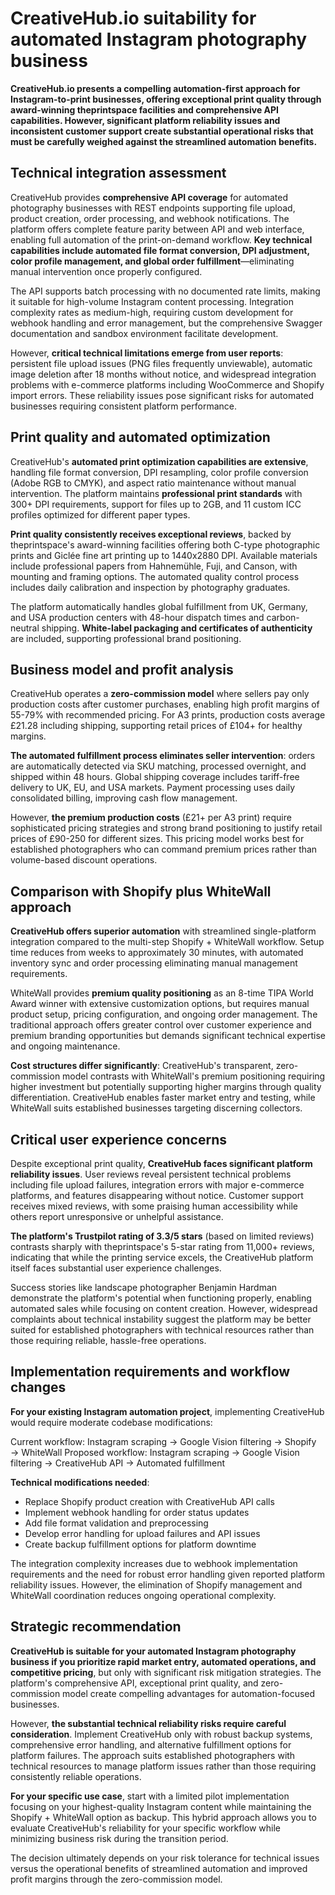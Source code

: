 # CreativeHub.io suitability for automated Instagram photography business

**CreativeHub.io presents a compelling automation-first approach for Instagram-to-print businesses, offering exceptional print quality through award-winning theprintspace facilities and comprehensive API capabilities. However, significant platform reliability issues and inconsistent customer support create substantial operational risks that must be carefully weighed against the streamlined automation benefits.**

## Technical integration assessment

CreativeHub provides **comprehensive API coverage** for automated photography businesses with REST endpoints supporting file upload, product creation, order processing, and webhook notifications. The platform offers complete feature parity between API and web interface, enabling full automation of the print-on-demand workflow. **Key technical capabilities include automated file format conversion, DPI adjustment, color profile management, and global order fulfillment**—eliminating manual intervention once properly configured.

The API supports batch processing with no documented rate limits, making it suitable for high-volume Instagram content processing. Integration complexity rates as medium-high, requiring custom development for webhook handling and error management, but the comprehensive Swagger documentation and sandbox environment facilitate development.

However, **critical technical limitations emerge from user reports**: persistent file upload issues (PNG files frequently unviewable), automatic image deletion after 18 months without notice, and widespread integration problems with e-commerce platforms including WooCommerce and Shopify import errors. These reliability issues pose significant risks for automated businesses requiring consistent platform performance.

## Print quality and automated optimization

CreativeHub's **automated print optimization capabilities are extensive**, handling file format conversion, DPI resampling, color profile conversion (Adobe RGB to CMYK), and aspect ratio maintenance without manual intervention. The platform maintains **professional print standards** with 300+ DPI requirements, support for files up to 2GB, and 11 custom ICC profiles optimized for different paper types.

**Print quality consistently receives exceptional reviews**, backed by theprintspace's award-winning facilities offering both C-type photographic prints and Giclée fine art printing up to 1440x2880 DPI. Available materials include professional papers from Hahnemühle, Fuji, and Canson, with mounting and framing options. The automated quality control process includes daily calibration and inspection by photography graduates.

The platform automatically handles global fulfillment from UK, Germany, and USA production centers with 48-hour dispatch times and carbon-neutral shipping. **White-label packaging and certificates of authenticity** are included, supporting professional brand positioning.

## Business model and profit analysis

CreativeHub operates a **zero-commission model** where sellers pay only production costs after customer purchases, enabling high profit margins of 55-79% with recommended pricing. For A3 prints, production costs average £21.28 including shipping, supporting retail prices of £104+ for healthy margins.

**The automated fulfillment process eliminates seller intervention**: orders are automatically detected via SKU matching, processed overnight, and shipped within 48 hours. Global shipping coverage includes tariff-free delivery to UK, EU, and USA markets. Payment processing uses daily consolidated billing, improving cash flow management.

However, **the premium production costs** (£21+ per A3 print) require sophisticated pricing strategies and strong brand positioning to justify retail prices of £90-250 for different sizes. This pricing model works best for established photographers who can command premium prices rather than volume-based discount operations.

## Comparison with Shopify plus WhiteWall approach

**CreativeHub offers superior automation** with streamlined single-platform integration compared to the multi-step Shopify + WhiteWall workflow. Setup time reduces from weeks to approximately 30 minutes, with automated inventory sync and order processing eliminating manual management requirements.

WhiteWall provides **premium quality positioning** as an 8-time TIPA World Award winner with extensive customization options, but requires manual product setup, pricing configuration, and ongoing order management. The traditional approach offers greater control over customer experience and premium branding opportunities but demands significant technical expertise and ongoing maintenance.

**Cost structures differ significantly**: CreativeHub's transparent, zero-commission model contrasts with WhiteWall's premium positioning requiring higher investment but potentially supporting higher margins through quality differentiation. CreativeHub enables faster market entry and testing, while WhiteWall suits established businesses targeting discerning collectors.

## Critical user experience concerns

Despite exceptional print quality, **CreativeHub faces significant platform reliability issues**. User reviews reveal persistent technical problems including file upload failures, integration errors with major e-commerce platforms, and features disappearing without notice. Customer support receives mixed reviews, with some praising human accessibility while others report unresponsive or unhelpful assistance.

**The platform's Trustpilot rating of 3.3/5 stars** (based on limited reviews) contrasts sharply with theprintspace's 5-star rating from 11,000+ reviews, indicating that while the printing service excels, the CreativeHub platform itself faces substantial user experience challenges.

Success stories like landscape photographer Benjamin Hardman demonstrate the platform's potential when functioning properly, enabling automated sales while focusing on content creation. However, widespread complaints about technical instability suggest the platform may be better suited for established photographers with technical resources rather than those requiring reliable, hassle-free operations.

## Implementation requirements and workflow changes

**For your existing Instagram automation project**, implementing CreativeHub would require moderate codebase modifications:

Current workflow: Instagram scraping → Google Vision filtering → Shopify → WhiteWall
Proposed workflow: Instagram scraping → Google Vision filtering → CreativeHub API → Automated fulfillment

**Technical modifications needed**:
- Replace Shopify product creation with CreativeHub API calls
- Implement webhook handling for order status updates  
- Add file format validation and preprocessing
- Develop error handling for upload failures and API issues
- Create backup fulfillment options for platform downtime

The integration complexity increases due to webhook implementation requirements and the need for robust error handling given reported platform reliability issues. However, the elimination of Shopify management and WhiteWall coordination reduces ongoing operational complexity.

## Strategic recommendation

**CreativeHub is suitable for your automated Instagram photography business if you prioritize rapid market entry, automated operations, and competitive pricing**, but only with significant risk mitigation strategies. The platform's comprehensive API, exceptional print quality, and zero-commission model create compelling advantages for automation-focused businesses.

However, **the substantial technical reliability risks require careful consideration**. Implement CreativeHub only with robust backup systems, comprehensive error handling, and alternative fulfillment options for platform failures. The approach suits established photographers with technical resources to manage platform issues rather than those requiring consistently reliable operations.

**For your specific use case**, start with a limited pilot implementation focusing on your highest-quality Instagram content while maintaining the Shopify + WhiteWall option as backup. This hybrid approach allows you to evaluate CreativeHub's reliability for your specific workflow while minimizing business risk during the transition period.

The decision ultimately depends on your risk tolerance for technical issues versus the operational benefits of streamlined automation and improved profit margins through the zero-commission model.
